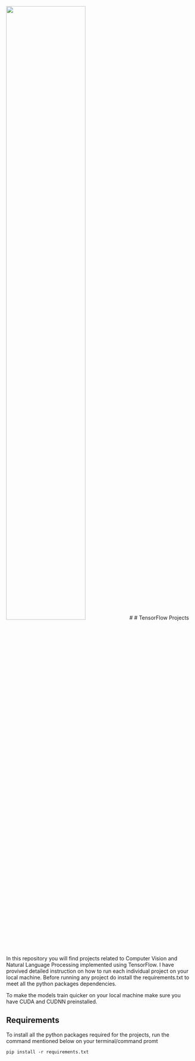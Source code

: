 <img src="https://miro.medium.com/max/4112/1*YrvMKrWMhi3HomoiTLPsfw.png" height="65%">
# 
# TensorFlow Projects

In this repository you will find projects related to Computer Vision and Natural Language Processing implemented using TensorFlow. I have provived detailed instruction on how to run each individual project on your local machine. Before running any project do install the requirements.txt to meet all the python packages dependencies.

To make the models train quicker on your local machine make sure you have CUDA and CUDNN preinstalled.

## Requirements

To install all the python packages required for the projects, run the command mentioned below on your terminal/command promt

``` pip install -r requirements.txt ```
